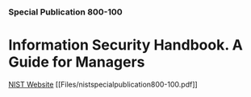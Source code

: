 ### Special Publication 800-100

# Information Security Handbook. A Guide for Managers

[NIST Website](https://csrc.nist.gov/publications/detail/sp/800-100/final)
[[Files/nistspecialpublication800-100.pdf]]
